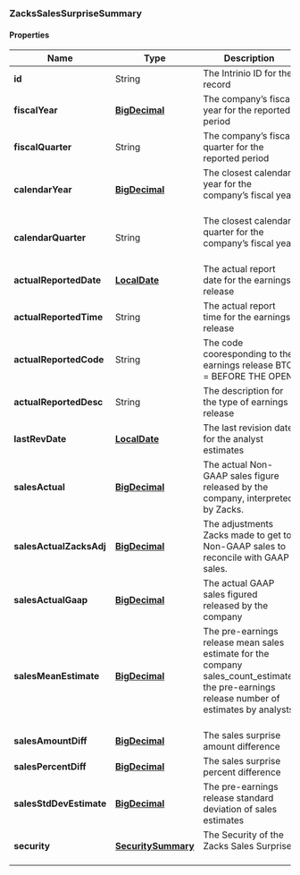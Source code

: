 
[//]: # (CLASS:ZacksSalesSurpriseSummary)

[//]: # (KIND:object)

### ZacksSalesSurpriseSummary

#### Properties

[//]: # (START_DEFINITION)

Name | Type | Description
------------ | ------------- | -------------
**id** | String | The Intrinio ID for the record &nbsp;
**fiscalYear** | [**BigDecimal**](BigDecimal.md) | The company’s fiscal year for the reported period &nbsp;
**fiscalQuarter** | String | The company’s fiscal quarter for the reported period &nbsp;
**calendarYear** | [**BigDecimal**](BigDecimal.md) | The closest calendar year for the company’s fiscal year &nbsp;
**calendarQuarter** | String | The closest calendar quarter for the company’s fiscal year &nbsp;
**actualReportedDate** | [**LocalDate**](LocalDate.md) | The actual report date for the earnings release &nbsp;
**actualReportedTime** | String | The actual report time for the earnings release &nbsp;
**actualReportedCode** | String | The code cooresponding to the earnings release  BTO &#x3D; BEFORE THE OPEN | DTM &#x3D; DURING THE MARKET | AMC &#x3D; AFTER MARKET CLOSE &nbsp;
**actualReportedDesc** | String | The description for the type of earnings release &nbsp;
**lastRevDate** | [**LocalDate**](LocalDate.md) | The last revision date for the analyst estimates &nbsp;
**salesActual** | [**BigDecimal**](BigDecimal.md) | The actual Non-GAAP sales figure released by the company, interpreted by Zacks. &nbsp;
**salesActualZacksAdj** | [**BigDecimal**](BigDecimal.md) | The adjustments Zacks made to get to Non-GAAP sales to reconcile with GAAP sales. &nbsp;
**salesActualGaap** | [**BigDecimal**](BigDecimal.md) | The actual GAAP sales figured released by the company &nbsp;
**salesMeanEstimate** | [**BigDecimal**](BigDecimal.md) | The pre-earnings release mean sales estimate for the company sales_count_estimate; the pre-earnings release number of estimates by analysts &nbsp;
**salesAmountDiff** | [**BigDecimal**](BigDecimal.md) | The sales surprise amount difference &nbsp;
**salesPercentDiff** | [**BigDecimal**](BigDecimal.md) | The sales surprise percent difference &nbsp;
**salesStdDevEstimate** | [**BigDecimal**](BigDecimal.md) | The pre-earnings release standard deviation of sales estimates &nbsp;
**security** | [**SecuritySummary**](SecuritySummary.md) | The Security of the Zacks Sales Surprise &nbsp;

[//]: # (END_DEFINITION)


[//]: # (CONTAINED_CLASS:BigDecimal)


[//]: # (CONTAINED_CLASS:BigDecimal)


[//]: # (CONTAINED_CLASS:LocalDate)


[//]: # (CONTAINED_CLASS:LocalDate)


[//]: # (CONTAINED_CLASS:BigDecimal)


[//]: # (CONTAINED_CLASS:BigDecimal)


[//]: # (CONTAINED_CLASS:BigDecimal)


[//]: # (CONTAINED_CLASS:BigDecimal)


[//]: # (CONTAINED_CLASS:BigDecimal)


[//]: # (CONTAINED_CLASS:BigDecimal)


[//]: # (CONTAINED_CLASS:BigDecimal)


[//]: # (CONTAINED_CLASS:SecuritySummary)





